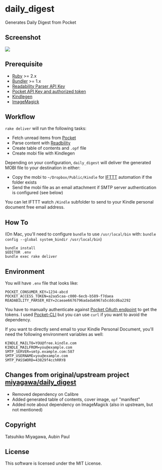 # daily_digest

Generates Daily Digest from Pocket

## Screenshot

![](http://dl.dropbox.com/u/135035/Screenshots/l8fvefgdfrt7.png)

## Prerequisite

* [Ruby](https://www.ruby-lang.org) >= 2.x
* [Bundler](http://bundler.io) >= 1.x
* [Readability Parser API Key](http://www.readability.com/developers/api/parser)
* [Pocket API Key and authorized token](http://getpocket.com/developer/docs/authentication)
* [Kindlegen](https://www.amazon.com/gp/feature.html?docId=1000765211)
* [ImageMagick](https://www.imagemagick.org/script/index.php)

## Workflow

`rake deliver` will run the following tasks:

* Fetch unread items from [Pocket](http://getpocket.com)
* Parse content with [Readbility](http://www.readability.com)
* Create table of contents and `.opf` file
* Create mobi file with Kindlegen

Depending on your configuration, `daily_digest` will deliver the generated MOBI file to your destination in either:

* Copy the mobi to `~/Dropbox/Public/Kindle` for [IFTTT](http://ifttt.com) automation if the folder exists
* Send the mobi file as an email attachment if SMTP server authentication is configured (see below)

You can let IFTTT watch `/Kindle` subfolder to send to your Kindle personal document free email address.

## How To

(On Mac, you'll need to configure `bundle` to use `/usr/local/bin` with: `bundle config --global system_bindir /usr/local/bin`)

```
bundle install
$EDITOR .env
bundle exec rake deliver
```

## Environment

You will have `.env` file that looks like:

```
POCKET_CONSUMER_KEY=1234-abcd
POCKET_ACCESS_TOKEN=a2aa5caa-c000-6ecb-b589-f7daea
READABILITY_PARSER_KEY=2caeae6676796adada6967a5cddcd6a2292
```

You have to manually authenticate against [Pocket OAuth endpoint](http://getpocket.com/developer/docs/authentication) to get the tokens. I used [Pocket-CLI](https://github.com/rakanalh/pocket-cli) but you can use `curl` if you want to avoid the dependency. 

If you want to directly send email to your Kindle Personal Document, you'll need the following environment variables as well:

```
KINDLE_MAILTO=YOU@free.kindle.com
KINDLE_MAILFROM=you@example.com
SMTP_SERVER=smtp.example.com:587
SMTP_USERNAME=you@example.com
SMTP_PASSWORD=43829f4cchRRY8
```

## Changes from original/upstream project [miyagawa/daily_digest](https://github.com/miyagawa/daily_digest)

* Removed dependency on Calibre
* Added generated table of contents, cover image, `opf` "manifest"
* Added note about dependency on ImageMagick (also in upstream, but not mentioned)

## Copyright

Tatsuhiko Miyagawa, Aubin Paul

## License

This software is licensed under the MIT License.
